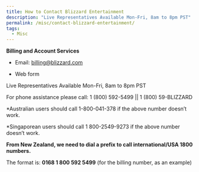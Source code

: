 ```yaml
---
title: How to Contact Blizzard Entertainment
description: "Live Representatives Available Mon-Fri, 8am to 8pm PST"
permalink: /misc/contact-blizzard-entertainment/
tags:
  - Misc
---
```

**Billing and Account Services**

* Email: billing@blizzard.com
  
* Web form

Live Representatives Available Mon-Fri, 8am to 8pm PST

For phone assistance please call: 1 (800) 592-5499 || 1 (800) 59-BLIZZARD
  
*Australian users should call 1-800-041-378 if the above number doesn’t work.
  
*Singaporean users should call 1 800-2549-9273 if the above number doesn’t work.

**From New Zealand, we need to dial a prefix to call international/USA 1800 numbers.**

The format is: **0168 1 800 592 5499** (for the billing number, as an example)
